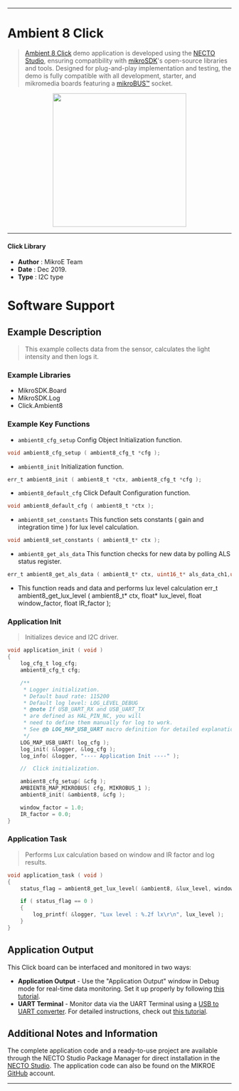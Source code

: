
---
# Ambient 8 Click

> [Ambient 8 Click](https://www.mikroe.com/?pid_product=MIKROE-3452) demo application is developed using
the [NECTO Studio](https://www.mikroe.com/necto), ensuring compatibility with [mikroSDK](https://www.mikroe.com/mikrosdk)'s
open-source libraries and tools. Designed for plug-and-play implementation and testing, the demo is fully compatible with
all development, starter, and mikromedia boards featuring a [mikroBUS&trade;](https://www.mikroe.com/mikrobus) socket.

<p align="center">
  <img src="https://www.mikroe.com/?pid_product=MIKROE-3452&image=1" height=300px>
</p>

---

#### Click Library

- **Author**        : MikroE Team
- **Date**          : Dec 2019.
- **Type**          : I2C type

# Software Support

## Example Description

> This example collects data from the sensor, calculates the light intensity and then logs it. 

### Example Libraries

- MikroSDK.Board
- MikroSDK.Log
- Click.Ambient8

### Example Key Functions

- `ambient8_cfg_setup` Config Object Initialization function. 
```c
void ambient8_cfg_setup ( ambient8_cfg_t *cfg );
``` 
 
- `ambient8_init` Initialization function. 
```c
err_t ambient8_init ( ambient8_t *ctx, ambient8_cfg_t *cfg );
```

- `ambient8_default_cfg` Click Default Configuration function. 
```c
void ambient8_default_cfg ( ambient8_t *ctx );
```

- `ambient8_set_constants` This function sets constants ( gain and integration time ) for lux level calculation. 
```c
void ambient8_set_constants ( ambient8_t* ctx );
```
 
- `ambient8_get_als_data` This function checks for new data by polling ALS status register. 
```c
err_t ambient8_get_als_data ( ambient8_t* ctx, uint16_t* als_data_ch1,uint16_t* als_data_ch0 );
```

- This function reads and data and performs lux level calculation
err_t ambient8_get_lux_level ( ambient8_t* ctx, float* lux_level, float window_factor, float IR_factor );

### Application Init

> Initializes device and I2C driver.

```c
void application_init ( void )
{
    log_cfg_t log_cfg;
    ambient8_cfg_t cfg;

    /** 
     * Logger initialization.
     * Default baud rate: 115200
     * Default log level: LOG_LEVEL_DEBUG
     * @note If USB_UART_RX and USB_UART_TX 
     * are defined as HAL_PIN_NC, you will 
     * need to define them manually for log to work. 
     * See @b LOG_MAP_USB_UART macro definition for detailed explanation.
     */
    LOG_MAP_USB_UART( log_cfg );
    log_init( &logger, &log_cfg );
    log_info( &logger, "---- Application Init ----" );

    //  Click initialization.

    ambient8_cfg_setup( &cfg );
    AMBIENT8_MAP_MIKROBUS( cfg, MIKROBUS_1 );
    ambient8_init( &ambient8, &cfg );

    window_factor = 1.0;
    IR_factor = 0.0;
}
```

### Application Task

> Performs Lux calculation based on window and IR factor and log results.

```c
void application_task ( void )
{
    status_flag = ambient8_get_lux_level( &ambient8, &lux_level, window_factor, IR_factor );

    if ( status_flag == 0 )
    {
        log_printf( &logger, "Lux level : %.2f lx\r\n", lux_level );
    }
}
```

## Application Output

This Click board can be interfaced and monitored in two ways:
- **Application Output** - Use the "Application Output" window in Debug mode for real-time data monitoring.
Set it up properly by following [this tutorial](https://www.youtube.com/watch?v=ta5yyk1Woy4).
- **UART Terminal** - Monitor data via the UART Terminal using
a [USB to UART converter](https://www.mikroe.com/click/interface/usb?interface*=uart,uart). For detailed instructions,
check out [this tutorial](https://help.mikroe.com/necto/v2/Getting%20Started/Tools/UARTTerminalTool).

## Additional Notes and Information

The complete application code and a ready-to-use project are available through the NECTO Studio Package Manager for 
direct installation in the [NECTO Studio](https://www.mikroe.com/necto). The application code can also be found on
the MIKROE [GitHub](https://github.com/MikroElektronika/mikrosdk_click_v2) account.

---
